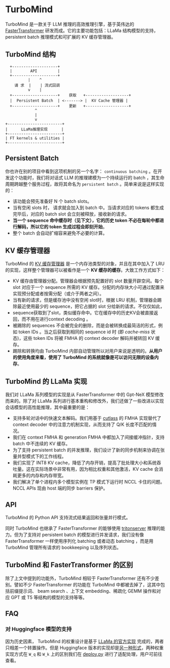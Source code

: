 # TurboMind

TurboMind 是一款关于 LLM 推理的高效推理引擎，基于英伟达的 [FasterTransformer](https://github.com/NVIDIA/FasterTransformer) 研发而成。它的主要功能包括：LLaMa 结构模型的支持，persistent batch 推理模式和可扩展的 KV 缓存管理器。

## TurboMind 结构

```
  +--------------------+
  |        API         |
  +--------------------+
          |    ^
    请 求  |    | 流式回调
          v    |
  +--------------------+    获取   +-------------------+
  |  Persistent Batch  | <-------> |  KV Cache 管理器 |
  +--------------------+    更新   +-------------------+
             ^
             |
             v
+------------------------+
|      LLaMa推理实现      |
+------------------------+
| FT kernels & utilities |
+------------------------+
```

## Persistent Batch

你也许在别的项目中看到这项机制的另一个名字： `continuous batching` 。在开发这个功能时，我们将对话式 LLM 的推理建模为一个持续运行的 batch ，其生命周期跨越整个服务过程，故将其命名为 `persistent batch` 。简单来说是这样实现的：

- 该功能会预先准备好 N 个 batch slots。
- 当有空闲 slots 时， 请求就会加入到 batch 中。当请求对应的 tokens 都生成完毕后，对应的 batch slot 会立刻被释放，接收新的请求。
- **当一个 sequence 命中缓存时（见下文），它的历史 token 不必在每轮中都进行解码，所以它的 token 生成过程会即刻开始**。
- 整个 batch 会自动扩缩容来避免不必要的计算。

## KV 缓存管理器

TurboMind 的 [KV 缓存管理器](https://github.com/InternLM/lmdeploy/blob/main/src/turbomind/models/llama/LlamaCacheManager.h) 是一个内存池类型的对象，并且在其中加入了 LRU 的实现，这样整个管理器可以被看作是一个 **KV 缓存的缓存**。大致工作方式如下：

- KV 缓存由管理器分配。管理器会根据预先配置好的 slot 数量开辟空间。每个 slot 对应于一个 sequence 所需的 KV 缓存。分配的内存块大小可通过配置来实现预分配或者按需分配（或介于两者之间）。
- 当有新的请求，但是缓存池中没有空闲 slot时，根据 LRU 机制，管理器会踢除最近使用最少的 sequence，把它占据的 slot 分给新的请求。不仅仅如此，
- sequence获取到了slot，类似缓存命中。它在缓存中的历史KV会被直接返回，而不用在进行context decoding 。
- 被踢除的 sequences 不会被完全的删除，而是会被转换成最简洁的形式，例如 token IDs 。当之后获取到相同的 sequence id 时 (即 _cache-miss_ 状态)，这些 token IDs 将被 FMHA 的 context decoder 解码并被转回 KV 缓存。
- 踢除和转换均由 TurboMind 内部自动管理所以对用户来说是透明的。__从用户的使用角度来看，使用了 TurboMind 的系统就像是可以访问无限的设备内存__。

## TurboMind 的 LLaMa 实现

我们对 LLaMa 系列模型的实现是从 FasterTransformer 中的 Gpt-NeX 模型修改而来的。除了对 LLaMa 系列进行基本重构和修改外，我们还做了一些改进以实现会话模型的高性能推理，其中最重要的是：

- 支持多轮对话中的快速文本解码。我们用基于 [cutlass](https://github.com/NVIDIA/cutlass) 的 FMHA 实现替代了 context decoder 中的注意力机制实现，从而支持了 Q/K 长度不匹配的情况。
- 我们在 context FMHA 和 generation FMHA 中都加入了间接缓冲指针，支持 batch 中不连续的 KV 缓存。
- 为了支持 persistent batch 的并发推理，我们设计了新的同步机制来协调在张量并型模式下的工作线程。
- 我们实现了 INT8 KV cache，降低了内存开销，提高了批处理大小和系统吞吐量。这在实际场景中非常有用，因为相比权重和其他激活，KV cache 会消耗更多的内存和内存带宽。
- 我们解决了单个进程内多个模型实例在 TP 模式下运行时 NCCL 卡住的问题。NCCL APIs 现由 host 端的同步 barriers 保护。

## API

TurboMind 的 Python API 支持流式结果返回和张量并行模式。

同时 TurboMind 也继承了 FasterTransformer 的能够使用 [tritonserver](https://github.com/triton-inference-server/server) 推理的能力。但为了支持对 persistent batch 的模型进行并发请求，我们没有像 FasterTransformer 一样使用序列化 batching 或者动态 batching ，而是用 TurboMind 管理所有请求的 bookkeeping 以及序列状态。

## TurboMind 和 FasterTransformer 的区别

除了上文中提到的功能外，TurboMind 相较于 FasterTransformer 还有不少差别。譬如不少 FasterTransformer 的功能在 TurboMind 中都被去掉了，这其中包括前缀提示词、 beam search 、上下文 embedding、稀疏化 GEMM 操作和对应 GPT 或 T5 等结构的模型的支持等等。

## FAQ

### 对 Huggingface 模型的支持

因为历史因素， TurboMind 的权重设计是基于 [LLaMa 的官方实现](https://github.com/facebookresearch/llama) 完成的，两者只相差一个转置操作。但是 Huggingface 版本的实现却是[另一种形式](https://github.com/huggingface/transformers/blob/45025d92f815675e483f32812caa28cce3a960e7/src/transformers/models/llama/convert_llama_weights_to_hf.py#L123C76-L123C76)，两种权重实现方式在 `W_q` 和 `W_k` 上的区别我们在 [deploy.py](https://github.com/InternLM/lmdeploy/blob/ff4648a1d09e5aec74cf70efef35bfaeeac552e0/lmdeploy/serve/turbomind/deploy.py#L398) 进行了适配处理，用户可前往查看。
